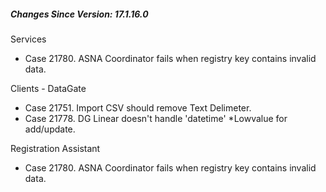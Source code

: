 <h5 id="SinceVersion">Changes Since Version: 17.1.16.0</h5>

<span class="changeNoteHeading">Services</span>
<ul>
    <li>Case 21780. ASNA Coordinator fails when registry key contains invalid data.</li>
</ul>

<span class="changeNoteHeading">Clients - DataGate</span>
<ul>
    <li>Case 21751. Import CSV should remove Text Delimeter.</li>
    <li>Case 21778. DG Linear doesn't handle 'datetime' *Lowvalue for add/update.</li>
</ul>

<span class="changeNoteHeading">Registration Assistant</span>
<ul>
    <li>Case 21780. ASNA Coordinator fails when registry key contains invalid data.</li>
</ul>
